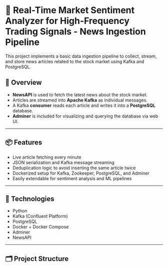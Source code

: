 # 📰 Real-Time Market Sentiment Analyzer for High-Frequency Trading Signals - News Ingestion Pipeline

This project implements a basic data ingestion pipeline to collect, stream, and store news articles related to the stock market using Kafka and PostgreSQL.

## 🚀 Overview

- **NewsAPI** is used to fetch the latest news about the stock market.
- Articles are streamed into **Apache Kafka** as individual messages.
- A Kafka **consumer** reads each article and writes it into a **PostgreSQL** database.
- **Adminer** is included for visualizing and querying the database via web UI.

---

## 📦 Features

- Live article fetching every minute
- JSON serialization and Kafka message streaming
- Deduplication logic to avoid inserting the same article twice
- Dockerized setup for Kafka, Zookeeper, PostgreSQL, and Adminer
- Easily extendable for sentiment analysis and ML pipelines

---

## 🧱 Technologies

- Python
- Kafka (Confluent Platform)
- PostgreSQL
- Docker + Docker Compose
- Adminer
- NewsAPI

---

## 🗂️ Project Structure

